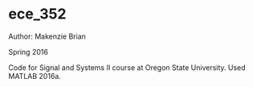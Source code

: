 # ece_352

Author: Makenzie Brian

Spring 2016

Code for Signal and Systems II course at Oregon State University. Used MATLAB 2016a.
